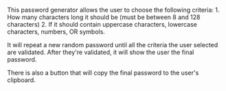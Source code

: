 This password generator allows the user to choose the following criteria:
    1. How many characters long it should be (must be between 8 and 128 characters)
    2. If it should contain uppercase characters, lowercase characters, numbers, OR symbols.  

It will repeat a new random password until all the criteria the user selected are validated.  After they're validated, it will show the user the final password.  

There is also a button that will copy the final password to the user's clipboard.